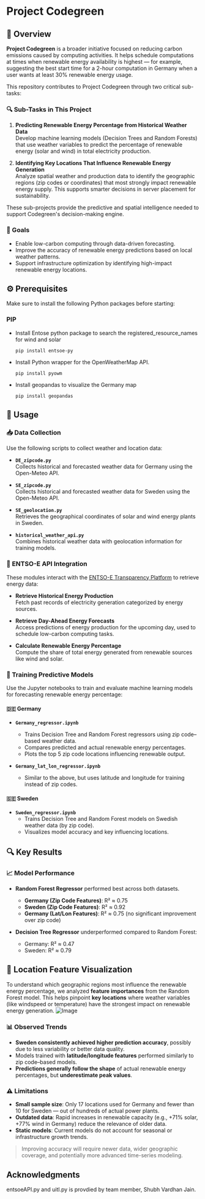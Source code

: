 # Project Codegreen

## 🌱 Overview

**Project Codegreen** is a broader initiative focused on reducing carbon emissions caused by computing activities. It helps schedule computations at times when renewable energy availability is highest — for example, suggesting the best start time for a 2-hour computation in Germany when a user wants at least 30% renewable energy usage.

This repository contributes to Project Codegreen through two critical sub-tasks:

### 🔍 Sub-Tasks in This Project

1. **Predicting Renewable Energy Percentage from Historical Weather Data**  
   Develop machine learning models (Decision Trees and Random Forests) that use weather variables to predict the percentage of renewable energy (solar and wind) in total electricity production.

2. **Identifying Key Locations That Influence Renewable Energy Generation**  
   Analyze spatial weather and production data to identify the geographic regions (zip codes or coordinates) that most strongly impact renewable energy supply. This supports smarter decisions in server placement for sustainability.

These sub-projects provide the predictive and spatial intelligence needed to support Codegreen's decision-making engine.


### 🎯 Goals

- Enable low-carbon computing through data-driven forecasting.
- Improve the accuracy of renewable energy predictions based on local weather patterns.
- Support infrastructure optimization by identifying high-impact renewable energy locations.


## ⚙️ Prerequisites

Make sure to install the following Python packages before starting:
### PIP
- Install Entose python package to search the registered_resource_names for wind and solar
    ```
    pip install entsoe-py
    ```
- Install Python wrapper for the OpenWeatherMap API.
    ```
    pip install pyowm
    ```
- Install geopandas to visualize the Germany map
    ```
    pip install geopandas
    ```


## 🚀 Usage

### 📥 Data Collection

Use the following scripts to collect weather and location data:

- **`DE_zipcode.py`**  
  Collects historical and forecasted weather data for Germany using the Open-Meteo API.

- **`SE_zipcode.py`**  
  Collects historical and forecasted weather data for Sweden using the Open-Meteo API.

- **`SE_geolocation.py`**  
  Retrieves the geographical coordinates of solar and wind energy plants in Sweden.

- **`historical_weather_api.py`**  
  Combines historical weather data with geolocation information for training models.

### 🔌 ENTSO-E API Integration

These modules interact with the [ENTSO-E Transparency Platform](https://transparency.entsoe.eu/) to retrieve energy data:

- **Retrieve Historical Energy Production**  
  Fetch past records of electricity generation categorized by energy sources.

- **Retrieve Day-Ahead Energy Forecasts**  
  Access predictions of energy production for the upcoming day, used to schedule low-carbon computing tasks.

- **Calculate Renewable Energy Percentage**  
  Compute the share of total energy generated from renewable sources like wind and solar.

### 🧠 Training Predictive Models

Use the Jupyter notebooks to train and evaluate machine learning models for forecasting renewable energy percentage:

#### 🇩🇪 Germany

- **`Germany_regressor.ipynb`**  
  - Trains Decision Tree and Random Forest regressors using zip code–based weather data.
  - Compares predicted and actual renewable energy percentages.
  - Plots the top 5 zip code locations influencing renewable output.

- **`Germany_lat_lon_regressor.ipynb`**  
  - Similar to the above, but uses latitude and longitude for training instead of zip codes.

#### 🇸🇪 Sweden

- **`Sweden_regressor.ipynb`**  
  - Trains Decision Tree and Random Forest models on Swedish weather data (by zip code).
  - Visualizes model accuracy and key influencing locations.


## 🔍 Key Results

### 📈 Model Performance

- **Random Forest Regressor** performed best across both datasets.
  - **Germany (Zip Code Features)**: R² ≈ 0.75
  - **Sweden (Zip Code Features)**: R² ≈ 0.92
  - **Germany (Lat/Lon Features)**: R² ≈ 0.75 (no significant improvement over zip code)

- **Decision Tree Regressor** underperformed compared to Random Forest:
  - Germany: R² ≈ 0.47
  - Sweden: R² ≈ 0.79


## 📍 Location Feature Visualization

To understand which geographic regions most influence the renewable energy percentage, we analyzed **feature importances** from the Random Forest model. This helps pinpoint **key locations** where weather variables (like windspeed or temperature) have the strongest impact on renewable energy generation.
![Image](https://github.com/user-attachments/assets/e242c441-41db-4b8e-912e-28d6f332661a)

### 📊 Observed Trends

- **Sweden consistently achieved higher prediction accuracy**, possibly due to less variability or better data quality.
- Models trained with **latitude/longitude features** performed similarly to zip code–based models.
- **Predictions generally follow the shape** of actual renewable energy percentages, but **underestimate peak values**.

### ⚠️ Limitations

- **Small sample size**: Only 17 locations used for Germany and fewer than 10 for Sweden — out of hundreds of actual power plants.
- **Outdated data**: Rapid increases in renewable capacity (e.g., +71% solar, +77% wind in Germany) reduce the relevance of older data.
- **Static models**: Current models do not account for seasonal or infrastructure growth trends.

> Improving accuracy will require newer data, wider geographic coverage, and potentially more advanced time-series modeling.



## Acknowledgments

entsoeAPI.py and uitl.py is provdied by team member, Shubh Vardhan Jain.

